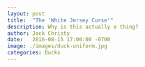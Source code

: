 ```yaml
---
layout: post
title:  "The 'White Jersey Curse'"
description: Why is this actually a thing?
author: Jack Christy
date:   2016-08-15 17:00:00 -0700
image: ./images/duck-uniform.jpg
categories: Ducks
---
```

